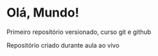 # Olá, Mundo!
 Primeiro repositório versionado, curso git e github

Repositório criado durante aula ao vivo